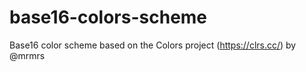 # base16-colors-scheme
Base16 color scheme based on the Colors project (https://clrs.cc/) by @mrmrs

